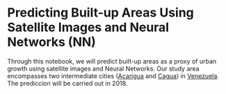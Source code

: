# Predicting Built-up Areas Using Satellite Images and Neural Networks (NN)
Through this notebook, we will predict built-up areas as a proxy of urban growth using satellite images and Neural Networks. Our study area encompasses two intermediate cities ([Acarigua](https://en.wikipedia.org/wiki/Acarigua) and [Cagua](https://en.wikipedia.org/wiki/Cagua)) in [Venezuela](https://en.wikipedia.org/wiki/Venezuela). The prediccion will be carried out in 2018.
